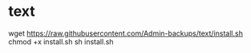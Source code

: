 # text


wget  https://raw.githubusercontent.com/Admin-backups/text/install.sh
chmod +x install.sh
sh install.sh
